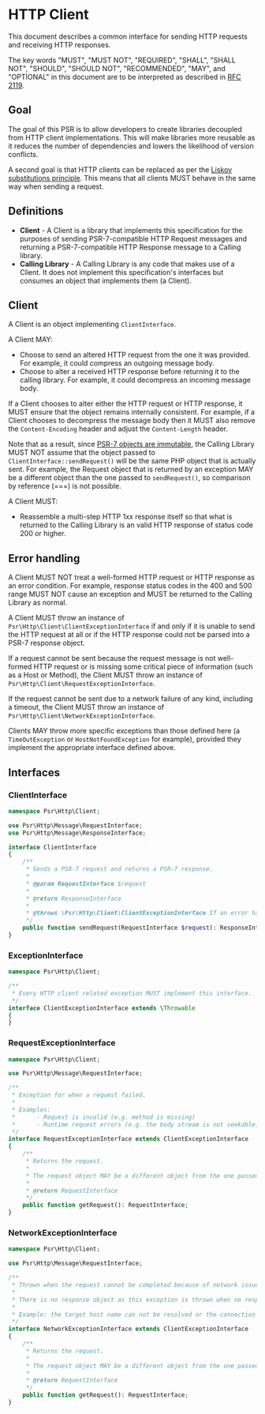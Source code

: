 HTTP Client
===========

This document describes a common interface for sending HTTP requests and receiving HTTP responses.

The key words "MUST", "MUST NOT", "REQUIRED", "SHALL", "SHALL NOT", "SHOULD",
"SHOULD NOT", "RECOMMENDED", "MAY", and "OPTIONAL" in this document are to be
interpreted as described in [RFC 2119](http://tools.ietf.org/html/rfc2119).

## Goal

The goal of this PSR is to allow developers to create libraries decoupled from HTTP client
implementations. This will make libraries more reusable as it reduces the number of
dependencies and lowers the likelihood of version conflicts.

A second goal is that HTTP clients can be replaced as per the
[Liskov substitutions principle][Liskov]. This means that all clients MUST behave in the
same way when sending a request.

## Definitions

* **Client** - A Client is a library that implements this specification for the purposes of
sending PSR-7-compatible HTTP Request messages and returning a PSR-7-compatible HTTP Response message to a Calling library.
* **Calling Library** - A Calling Library is any code that makes use of a Client.  It does not implement
this specification's interfaces but consumes an object that implements them (a Client).

## Client

A Client is an object implementing `ClientInterface`.

A Client MAY:

* Choose to send an altered HTTP request from the one it was provided. For example, it could
compress an outgoing message body.
* Choose to alter a received HTTP response before returning it to the calling library. For example, it could
decompress an incoming message body.

If a Client chooses to alter either the HTTP request or HTTP response, it MUST ensure that the
object remains internally consistent.  For example, if a Client chooses to decompress the message
body then it MUST also remove the `Content-Encoding` header and adjust the `Content-Length` header.

Note that as a result, since [PSR-7 objects are immutable](https://github.com/php-fig/fig-standards/blob/master/accepted/PSR-7-http-message-meta.md#why-value-objects),
the Calling Library MUST NOT assume that the object passed to `ClientInterface::sendRequest()` will be the same PHP object
that is actually sent. For example, the Request object that is returned by an exception MAY be a different object than
the one passed to `sendRequest()`, so comparison by reference (===) is not possible.

A Client MUST:

* Reassemble a multi-step HTTP 1xx response itself so that what is returned to the Calling Library is an valid HTTP response
of status code 200 or higher.

## Error handling

A Client MUST NOT treat a well-formed HTTP request or HTTP response as an error condition. For example, response
status codes in the 400 and 500 range MUST NOT cause an exception and MUST be returned to the Calling Library as normal.

A Client MUST throw an instance of `Psr\Http\Client\ClientExceptionInterface` if and only if it is unable to send
the HTTP request at all or if the HTTP response could not be parsed into a PSR-7 response object.

If a request cannot be sent because the request message is not well-formed HTTP request or is missing some critical
piece of information (such as a Host or Method), the Client MUST throw an instance of `Psr\Http\Client\RequestExceptionInterface`.

If the request cannot be sent due to a network failure of any kind, including a timeout, the Client MUST throw an
instance of `Psr\Http\Client\NetworkExceptionInterface`.

Clients MAY throw more specific exceptions than those defined here (a `TimeOutException` or `HostNotFoundException` for
example), provided they implement the appropriate interface defined above.

## Interfaces

### ClientInterface

```php
namespace Psr\Http\Client;

use Psr\Http\Message\RequestInterface;
use Psr\Http\Message\ResponseInterface;

interface ClientInterface
{
    /**
     * Sends a PSR-7 request and returns a PSR-7 response.
     *
     * @param RequestInterface $request
     *
     * @return ResponseInterface
     *
     * @throws \Psr\Http\Client\ClientExceptionInterface If an error happens while processing the request.
     */
    public function sendRequest(RequestInterface $request): ResponseInterface;
}
```

### ExceptionInterface

```php
namespace Psr\Http\Client;

/**
 * Every HTTP client related exception MUST implement this interface.
 */
interface ClientExceptionInterface extends \Throwable
{
}
```

### RequestExceptionInterface

```php
namespace Psr\Http\Client;

use Psr\Http\Message\RequestInterface;

/**
 * Exception for when a request failed.
 *
 * Examples:
 *      - Request is invalid (e.g. method is missing)
 *      - Runtime request errors (e.g. the body stream is not seekable)
 */
interface RequestExceptionInterface extends ClientExceptionInterface
{
    /**
     * Returns the request.
     *
     * The request object MAY be a different object from the one passed to ClientInterface::sendRequest()
     *
     * @return RequestInterface
     */
    public function getRequest(): RequestInterface;
}
```

### NetworkExceptionInterface

```php
namespace Psr\Http\Client;

use Psr\Http\Message\RequestInterface;

/**
 * Thrown when the request cannot be completed because of network issues.
 *
 * There is no response object as this exception is thrown when no response has been received.
 *
 * Example: the target host name can not be resolved or the connection failed.
 */
interface NetworkExceptionInterface extends ClientExceptionInterface
{
    /**
     * Returns the request.
     *
     * The request object MAY be a different object from the one passed to ClientInterface::sendRequest()
     *
     * @return RequestInterface
     */
    public function getRequest(): RequestInterface;
}
```

[Liskov]: https://en.wikipedia.org/wiki/Liskov_substitution_principle
